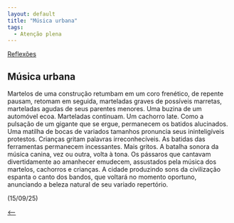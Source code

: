 ```yaml
---
layout: default
title: "Música urbana"
tags:
  - Atenção plena
--- 
```




[Reflexões](./)

## Música urbana

Martelos de uma construção retumbam em um coro frenético, de repente pausam, retomam em seguida, marteladas graves de possíveis marretas, marteladas agudas de seus parentes menores. Uma buzina de um automóvel ecoa. Marteladas continuam. Um cachorro late. Como a pulsação de um gigante que se ergue, permanecem os batidos alucinados. Uma matilha de bocas de variados tamanhos pronuncia seus ininteligíveis protestos. Crianças gritam palavras irreconhecíveis. As batidas das ferramentas permanecem incessantes. Mais gritos. A batalha sonora da música canina, vez ou outra, volta à tona. Os pássaros que cantavam divertidamente ao amanhecer emudecem, assustados pela música dos martelos, cachorros e crianças. A cidade produzindo sons da civilização espanta o canto dos bandos, que voltará no momento oportuno, anunciando a beleza natural de seu variado repertório.

(15/09/25)

[<--](./)